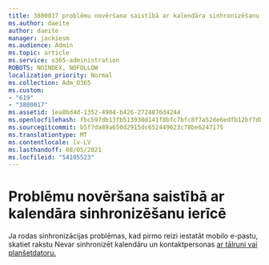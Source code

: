 ```yaml
---
title: 3800017 problēmu novēršana saistībā ar kalendāra sinhronizēšanu ierīcē
ms.author: daeite
author: daeite
manager: jackiesm
ms.audience: Admin
ms.topic: article
ms.service: o365-administration
ROBOTS: NOINDEX, NOFOLLOW
localization_priority: Normal
ms.collection: Adm_O365
ms.custom:
- "619"
- "3800017"
ms.assetid: 1ea8bd4d-1352-4904-b426-2724876d4244
ms.openlocfilehash: fbc597db13fb513930d141f8bfc7bfc8f7a52de6edfb12bf7db64a46e3cbdaa9
ms.sourcegitcommit: b5f7da89a650d2915dc652449623c78be6247175
ms.translationtype: MT
ms.contentlocale: lv-LV
ms.lasthandoff: 08/05/2021
ms.locfileid: "54105523"
---
```

# <a name="troubleshoot-syncing-your-calendar-to-your-device"></a>Problēmu novēršana saistībā ar kalendāra sinhronizēšanu ierīcē

Ja rodas sinhronizācijas problēmas, kad pirmo reizi iestatāt mobilo e-pastu, skatiet rakstu Nevar sinhronizēt kalendāru un kontaktpersonas [ar tālruni vai planšetdatoru.](https://support.office.com/article/8479d764-b9f5-4fff-ba88-edd7c265df9f)
  